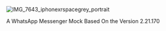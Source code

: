 ![IMG_7643_iphonexrspacegrey_portrait](https://user-images.githubusercontent.com/71823674/131822508-0577848f-cf53-41ad-b94d-48fa0d8f93f6.png)

A WhatsApp Messenger Mock Based On the Version 2.21.170
